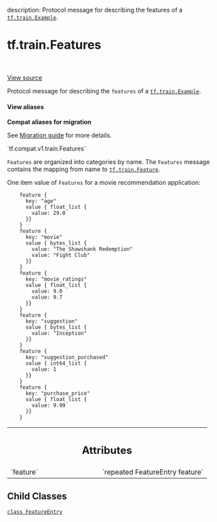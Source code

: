 description: Protocol message for describing the features of a <a href="../../tf/train/Example.md"><code>tf.train.Example</code></a>.

<div itemscope itemtype="http://developers.google.com/ReferenceObject">
<meta itemprop="name" content="tf.train.Features" />
<meta itemprop="path" content="Stable" />
<meta itemprop="property" content="FeatureEntry"/>
</div>

# tf.train.Features

<!-- Insert buttons and diff -->

<table class="tfo-notebook-buttons tfo-api nocontent" align="left">

</table>

<a target="_blank" href="/code/stable/tensorflow/core/example/feature.proto">View source</a>



Protocol message for describing the `features` of a <a href="../../tf/train/Example.md"><code>tf.train.Example</code></a>.

<section class="expandable">
  <h4 class="showalways">View aliases</h4>
  <p>
<b>Compat aliases for migration</b>
<p>See
<a href="https://www.tensorflow.org/guide/migrate">Migration guide</a> for
more details.</p>
<p>`tf.compat.v1.train.Features`</p>
</p>
</section>

<!-- Placeholder for "Used in" -->

`Features` are organized into categories by name.  The `Features` message
contains the mapping from name to <a href="../../tf/train/Feature.md"><code>tf.train.Feature</code></a>.

One item value of `Features` for a movie recommendation application:

```
    feature {
      key: "age"
      value { float_list {
        value: 29.0
      }}
    }
    feature {
      key: "movie"
      value { bytes_list {
        value: "The Shawshank Redemption"
        value: "Fight Club"
      }}
    }
    feature {
      key: "movie_ratings"
      value { float_list {
        value: 9.0
        value: 9.7
      }}
    }
    feature {
      key: "suggestion"
      value { bytes_list {
        value: "Inception"
      }}
    }
    feature {
      key: "suggestion_purchased"
      value { int64_list {
        value: 1
      }}
    }
    feature {
      key: "purchase_price"
      value { float_list {
        value: 9.99
      }}
    }
```



<!-- Tabular view -->
 <table class="responsive fixed orange">
<colgroup><col width="214px"><col></colgroup>
<tr><th colspan="2"><h2 class="add-link">Attributes</h2></th></tr>

<tr>
<td>
`feature`
</td>
<td>
`repeated FeatureEntry feature`
</td>
</tr>
</table>



## Child Classes
[`class FeatureEntry`](../../tf/train/Features/FeatureEntry.md)

